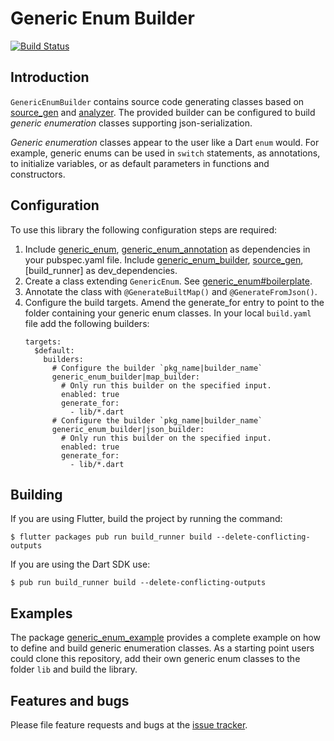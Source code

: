 # Generic Enum Builder
[![Build Status](https://travis-ci.com/simphotonics/generic_enum.svg?branch=master)](https://travis-ci.com/simphotonics/generic_enum)


## Introduction

`GenericEnumBuilder` contains source code generating classes
based on [source_gen] and [analyzer].
The provided builder can be configured to build *generic enumeration* classes
supporting json-serialization.

*Generic enumeration* classes appear to the user like a Dart `enum` would.
For example, generic enums can be used in `switch` statements, as annotations,
to initialize variables, or as default parameters in functions and constructors.


## Configuration

To use this library the following configuration steps are required:

1. Include [generic_enum], [generic_enum_annotation] as dependencies in your pubspec.yaml file.
   Include [generic_enum_builder], [source_gen], [build_runner] as dev_dependencies.
2. Create a class extending `GenericEnum`. See [generic_enum#boilerplate].
3. Annotate the class with `@GenerateBuiltMap()` and `@GenerateFromJson()`.
4. Configure the build targets. Amend the generate_for entry to point to the
   folder containing your generic enum classes.
   In your local `build.yaml` file add the following builders:
   ```Shell
   targets:
     $default:
       builders:
         # Configure the builder `pkg_name|builder_name`
         generic_enum_builder|map_builder:
           # Only run this builder on the specified input.
           enabled: true
           generate_for:
             - lib/*.dart
         # Configure the builder `pkg_name|builder_name`
         generic_enum_builder|json_builder:
           # Only run this builder on the specified input.
           enabled: true
           generate_for:
             - lib/*.dart
    ```

## Building

If you are using Flutter, build the project by running the command:
```Shell
$ flutter packages pub run build_runner build --delete-conflicting-outputs
```
If you are using the Dart SDK use:
```Shell
$ pub run build_runner build --delete-conflicting-outputs
```

## Examples

The package [generic_enum_example] provides a complete example on how to define and build
generic enumeration classes. As a starting point users could clone this repository, add
their own generic enum classes to the folder `lib` and build the library.


## Features and bugs
Please file feature requests and bugs at the [issue tracker].

[issue tracker]: https://github.com/simphotonics/generic_enum/issues
[generic_enum]: https://pub.dev/packages/generic_enum
[generic_enum_annotation]: https://pub.dev/packages/generic_enum_annotation
[generic_enum_builder]: https://pub.dev/packages/generic_enum_builder
[analyzer]: https://pub.dev/packages/analyzer
[source_gen]: https://pub.dev/packages/source_gen
[generic_enum_example]: ../generic_enum_example
[generic_enum#boilerplate]: ../generic_enum#boilerplate
